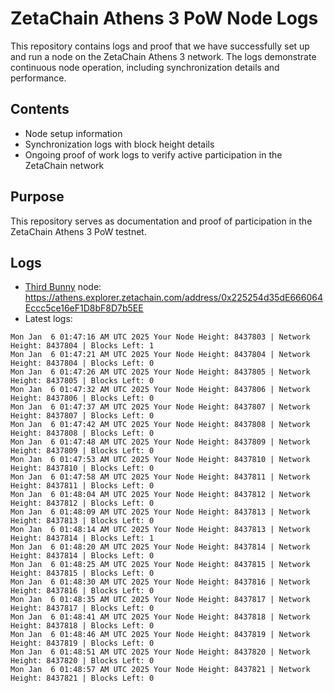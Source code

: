 # ZetaChain Athens 3 PoW Node Logs
This repository contains logs and proof that we have successfully set up and run a node on the ZetaChain Athens 3 network. The logs demonstrate continuous node operation, including synchronization details and performance.

## Contents
- Node setup information
- Synchronization logs with block height details
- Ongoing proof of work logs to verify active participation in the ZetaChain network

## Purpose
This repository serves as documentation and proof of participation in the ZetaChain Athens 3 PoW testnet.

## Logs

- [Third Bunny](https://thirdbunny.xyz/) node: https://athens.explorer.zetachain.com/address/0x225254d35dE666064Eccc5ce16eF1D8bF8D7b5EE
- Latest logs:
```
Mon Jan  6 01:47:16 AM UTC 2025 Your Node Height: 8437803 | Network Height: 8437804 | Blocks Left: 1
Mon Jan  6 01:47:21 AM UTC 2025 Your Node Height: 8437804 | Network Height: 8437804 | Blocks Left: 0
Mon Jan  6 01:47:26 AM UTC 2025 Your Node Height: 8437805 | Network Height: 8437805 | Blocks Left: 0
Mon Jan  6 01:47:32 AM UTC 2025 Your Node Height: 8437806 | Network Height: 8437806 | Blocks Left: 0
Mon Jan  6 01:47:37 AM UTC 2025 Your Node Height: 8437807 | Network Height: 8437807 | Blocks Left: 0
Mon Jan  6 01:47:42 AM UTC 2025 Your Node Height: 8437808 | Network Height: 8437808 | Blocks Left: 0
Mon Jan  6 01:47:48 AM UTC 2025 Your Node Height: 8437809 | Network Height: 8437809 | Blocks Left: 0
Mon Jan  6 01:47:53 AM UTC 2025 Your Node Height: 8437810 | Network Height: 8437810 | Blocks Left: 0
Mon Jan  6 01:47:58 AM UTC 2025 Your Node Height: 8437811 | Network Height: 8437811 | Blocks Left: 0
Mon Jan  6 01:48:04 AM UTC 2025 Your Node Height: 8437812 | Network Height: 8437812 | Blocks Left: 0
Mon Jan  6 01:48:09 AM UTC 2025 Your Node Height: 8437813 | Network Height: 8437813 | Blocks Left: 0
Mon Jan  6 01:48:14 AM UTC 2025 Your Node Height: 8437813 | Network Height: 8437814 | Blocks Left: 1
Mon Jan  6 01:48:20 AM UTC 2025 Your Node Height: 8437814 | Network Height: 8437814 | Blocks Left: 0
Mon Jan  6 01:48:25 AM UTC 2025 Your Node Height: 8437815 | Network Height: 8437815 | Blocks Left: 0
Mon Jan  6 01:48:30 AM UTC 2025 Your Node Height: 8437816 | Network Height: 8437816 | Blocks Left: 0
Mon Jan  6 01:48:35 AM UTC 2025 Your Node Height: 8437817 | Network Height: 8437817 | Blocks Left: 0
Mon Jan  6 01:48:41 AM UTC 2025 Your Node Height: 8437818 | Network Height: 8437818 | Blocks Left: 0
Mon Jan  6 01:48:46 AM UTC 2025 Your Node Height: 8437819 | Network Height: 8437819 | Blocks Left: 0
Mon Jan  6 01:48:51 AM UTC 2025 Your Node Height: 8437820 | Network Height: 8437820 | Blocks Left: 0
Mon Jan  6 01:48:57 AM UTC 2025 Your Node Height: 8437821 | Network Height: 8437821 | Blocks Left: 0
```
